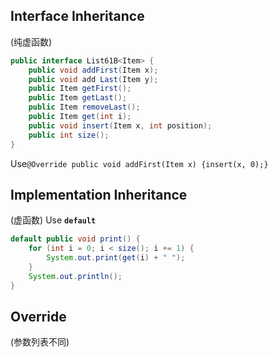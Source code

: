 ## Interface Inheritance
(纯虚函数)
```java
public interface List61B<Item> {
    public void addFirst(Item x);
    public void add Last(Item y);
    public Item getFirst();
    public Item getLast();
    public Item removeLast();
    public Item get(int i);
    public void insert(Item x, int position);
    public int size();
}
```
Use`@Override
public void addFirst(Item x) {insert(x, 0);}`

## Implementation Inheritance
(虚函数)
Use     **`default`**
```java
default public void print() {
    for (int i = 0; i < size(); i += 1) {
        System.out.print(get(i) + " ");
    }
    System.out.println();
}
```

## Override
(参数列表不同)
